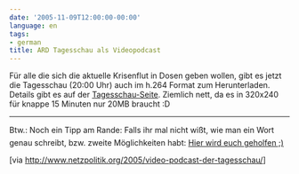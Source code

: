 ```yaml
---
date: '2005-11-09T12:00:00-00:00'
language: en
tags:
- german
title: ARD Tagesschau als Videopodcast
---
```



Für alle die sich die aktuelle Krisenflut in Dosen geben wollen, gibt es jetzt die Tagesschau (20:00 Uhr) auch im h.264 Format zum Herunterladen. Details gibt es auf der <a href="http://tagesschau.de/podcast">Tagesschau-Seite</a>. Ziemlich nett, da es in 320x240 für knappe 15 Minuten nur 20MB braucht :D

-------------------------------



Btw.: Noch ein Tipp am Rande: Falls ihr mal nicht wißt, wie man ein Wort genau schreibt, bzw. zweite Möglichkeiten habt: <a href="http://www.googlefight.com">Hier wird euch geholfen ;)</a>



[via <a href="http://www.netzpolitik.org/2005/video-podcast-der-tagesschau/">http://www.netzpolitik.org/2005/video-podcast-der-tagesschau/</a>]